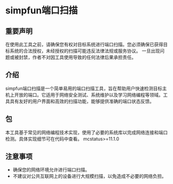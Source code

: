 

# simpfun端口扫描

## 重要声明
在使用此工具之前，请确保您有权对目标系统进行端口扫描。您必须确保已获得目标系统的合法授权，未经授权的扫描可能违反法律法规或服务协议。
一旦出现问题或被封禁，作者不对因工具使用导致的任何法律后果承担责任。

## 介绍
simpfun端口扫描是一个简单易用的端口扫描工具，旨在帮助用户快速检测目标主机上开放的端口。它适用于网络安全测试、系统维护以及学习网络编程等领域。工具具有友好的用户界面和高效的扫描功能，能够提供准确的端口状态反馈。

## 包
本工具基于常见的网络编程技术实现，使用了必要的系统库以完成网络连接和端口检测。具体实现细节可在代码中查看。
mcstatus>=11.1.0

## 注意事项
- 确保您的网络环境允许进行端口扫描。
- 不建议对公共互联网上的设备进行大规模扫描，以免造成不必要的网络负担。
